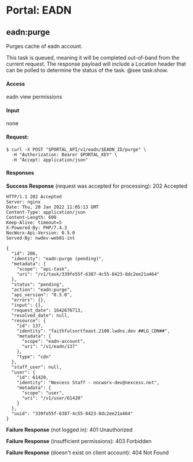 # Portal: EADN

## eadn:purge
Purges cache of eadn account.

This task is queued, meaning it will be completed out-of-band from the current request. The response payload will include a Location header that can be polled to determine the status of the task. @see task:show.

#### Access
eadn view permissions

#### Input
none

#### Request:
```
$ curl -X POST "$PORTAL_API/v1/eadn/$EADN_ID/purge" \
  -H "Authorization: Bearer $PORTAL_KEY" \
  -H "Accept: application/json"
```

#### Responses
**Success Response** (request was accepted for processing): 202 Accepted
```
HTTP/1.1 202 Accepted
Server: nginx
Date: Thu, 20 Jan 2022 11:05:13 GMT
Content-Type: application/json
Content-Length: 600
Keep-Alive: timeout=5
X-Powered-By: PHP/7.4.3
NocWorx-Api-Version: 0.5.0
Served-By: nwdev-web01-int

{
  "id": 206,
  "identity": "eadn:purge (pending)",
  "metadata": {
    "scope": "api-task",
    "uri": "/v1/task/339fe55f-6387-4c55-8423-8dc2ee21a464"
  },
  "status": "pending",
  "action": "eadn:purge",
  "api_version": "0.5.0",
  "errors": {},
  "input": {},
  "request_date": 1642676713,
  "resolved_date": null,
  "resource": {
    "id": 137,
    "identity": "faithfulsortfeast.2100.lwdns.dev ##LG_CDN##",
    "metadata": {
      "scope": "eadn-account",
      "uri": "/v1/eadn/137"
    },
    "type": "cdn"
  },
  "staff_user": null,
  "user": {
    "id": 61420,
    "identity": "Nexcess Staff - nocworx-dev@nexcess.net",
    "metadata": {
      "scope": "user",
      "uri": "/v1/user/61420"
    }
  },
  "uuid": "339fe55f-6387-4c55-8423-8dc2ee21a464"
}
```

**Failure Response** (not logged in): 401 Unauthorized

**Failure Response** (insufficient permissions): 403 Forbidden

**Failure Response** (doesn't exist on client account): 404 Not Found
